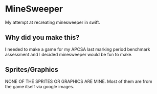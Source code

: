 # MineSweeper
My attempt at recreating minesweeper in swift.
## Why did you make this?
I needed to make a game for my APCSA last marking period benchmark assessment and I decided minesweeper would be fun to make.
## Sprites/Graphics
NONE OF THE SPRITES OR GRAPHICS ARE MINE. Most of them are from the game itself via google images.
